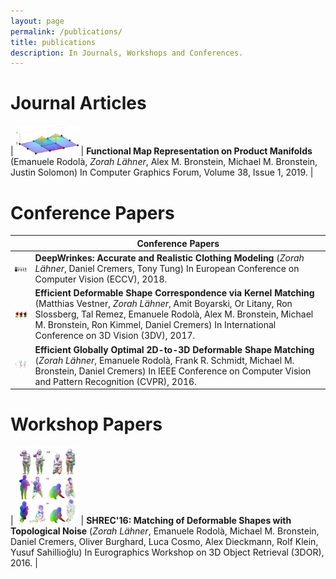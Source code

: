 ```yaml
---
layout: page
permalink: /publications/
title: publications
description: In Journals, Workshops and Conferences.
---
```


# Journal Articles

| <img src="../assets/img/rodola2019funmaprep.png" width="100px" /> | **Functional Map Representation on Product Manifolds** (Emanuele Rodolà, *Zorah Lähner*, Alex M. Bronstein, Michael M. Bronstein, Justin Solomon) In Computer Graphics Forum, Volume 38, Issue 1, 2019. | 

# Conference Papers

| | Conference Papers |
| --- | --- |
| <img src="../assets/img/laehner2018deepwrinkles.png" width="100px" /> | **DeepWrinkes: Accurate and Realistic Clothing Modeling** (*Zorah Lähner*, Daniel Cremers, Tony Tung) In European Conference on Computer Vision (ECCV), 2018. | 
| <img src="../assets/img/vestner2017kernel.png" width="100px" /> | **Efficient Deformable Shape Correspondence via Kernel Matching** (Matthias Vestner, *Zorah Lähner*, Amit Boyarski, Or Litany, Ron Slossberg, Tal Remez, Emanuele Rodolà, Alex M. Bronstein, Michael M. Bronstein, Ron Kimmel, Daniel Cremers) In International Conference on 3D Vision (3DV), 2017. | 
| <img src="../assets/img/laehner2016elastic2D3D.png" width="100px" /> | **Efficient Globally Optimal 2D-to-3D Deformable Shape Matching** (*Zorah Lähner*, Emanuele Rodolà, Frank R. Schmidt, Michael M. Bronstein, Daniel Cremers) In IEEE Conference on Computer Vision and Pattern Recognition (CVPR), 2016. | 


# Workshop Papers

| <img src="../assets/img/laehner2016shrec.png" width="100px" /> | **SHREC'16: Matching of Deformable Shapes with Topological Noise** (*Zorah Lähner*, Emanuele Rodolà, Michael M. Bronstein, Daniel Cremers, Oliver Burghard, Luca Cosmo, Alex Dieckmann, Rolf Klein, Yusuf Sahillioğlu) In Eurographics Workshop on 3D Object Retrieval (3DOR), 2016. | 
